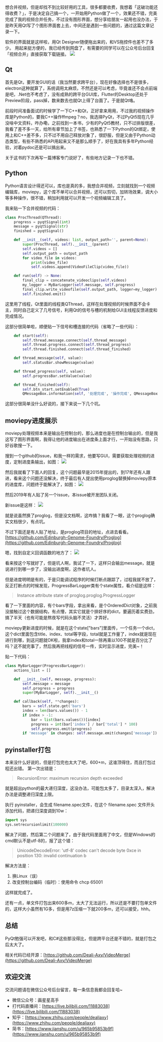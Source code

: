 想合并视频，但是却找不到比较好用的工具，很多都要收费，我想着「这破功能还得收费？」，于是决定自己搞一个，一开始用Python做了一个，效果还不错，完美完成了我的视频合并任务，不过没有图形界面，想分享给朋友一起用也没办法，于是昨天用Qt写了个图形界面套上去，中间还是遇到一些问题的，通过这篇文章记录一下。

软件的界面就是这样啦，用Qt Designer随便拖出来的，和VS拖控件也差不了多少。
用起来挺方便的，我已经传到网盘了，有需要的同学可以在公众号后台回复「视频合并」直接获取下载链接。
![](https://upload-images.jianshu.io/upload_images/8869373-9ce46c92f1bde75e.png?imageMogr2/auto-orient/strip%7CimageView2/2/w/1240)

## Qt
首先是Qt，要开发GUI的话（我当然要求跨平台），现在好像选择也不是很多，electron这种就算了，系统调用太麻烦，不然还是可以考虑，毕竟谁还不会点前端是吧，.Net也不考虑了，没有成熟的跨平台GUI库，Flutter的Desktop还处于Preview阶段，pass掉，数来数去也就Qt上得了台面了。于是就Qt咯。

前段时间准备面试的时候学了一下C++和Qt，正好拿来用用，不过我的视频操作库是Python的，要我C++操作ffmpeg？no，我选择PyQt，不过PyQt5现在几乎没啥中文资料，咋办嘞，之前找到一本书，少有的PyQt5教材，只不过排版很差，我看了差不多一天，给所有章节加上了书签，也熟悉了一下Python的Qt绑定，使用上和C++差不多，只不过不用自己释放对象了，很舒服，但是又由于Python动态类型，有些不熟悉的API用起来又不是那么顺手了，好在我具有多年Python经验，对着pydoc还是可以搞出来。

关于这书的下次再写一篇博客专门说好了，有些地方记录一下也不错。


## Python
Python语言设计得还可以，库也是真的多，我想合并视频，立刻就找到一个视频编辑库，moviepy，这个库不单可以合并视频，还可以剪切，加转场效果，调大小等多种操作，很不错，稍加利用就可以开发一个视频编辑工具了。

我来贴一下合并视频的代码：
```python
class ProcThread(QThread):
    progress = pyqtSignal(int)
    message = pyqtSignal(str)
    finished = pyqtSignal()

    def __init__(self, videos: list, output_path='', parent=None):
        super(ProcThread, self).__init__(parent)
        self.videos = []
        self.output_path = output_path
        for video_file in videos:
            print(video_file)
            self.videos.append(VideoFileClip(video_file))

    def run(self) -> None:
        final_clip = concatenate_videoclips(self.videos)
        my_logger = MyBarLogger(self.message, self.progress)
        final_clip.write_videofile(self.output_path, logger=my_logger)
        self.finished.emit()
```

这里用了线程，Qt里面的线程类QThread，这样在处理视频的时候界面不会卡主，同时自己定义了几号信号，利用Qt的信号与槽的机制给GUI主线程反馈进度和完成情况。

这部分很简单啦，顺便贴一下信号和槽连接的代码（省略了一些代码）：

```python
    def start(self):
        self.thread.message.connect(self.thread_message)
        self.thread.progress.connect(self.thread_progress)
        self.thread.finished.connect(self.thread_finished)

    def thread_message(self, value):
        self.statusBar.showMessage(value)

    def thread_progress(self, value):
        self.progressBar.setValue(value)

    def thread_finished(self):
        self.btn_start.setEnabled(True)
        QMessageBox.information(self, '处理完成', '操作完成', QMessageBox.Yes)
```

这部分很简单没什么好说的，接下来说一下几个坑。

## moviepy进度展示
moviepy处理视频本来是输出在控制台的，那么进度也是在控制台输出的，但是我这写了图形界面啊，我得让他的进度输出在进度条上面才行，一开始没有思路，只好谷歌搜一下。

搜到一个github的issue，和我一样的需求，他要写GUI，需要获取处理视频的进度，定制进度条输出，如图：
![](https://upload-images.jianshu.io/upload_images/8869373-047a0bb28ed95736.png?imageMogr2/auto-orient/strip%7CimageView2/2/w/1240)

然后我就看了下面人的回复，这个问题最早是2015年提出的，到17年还有人跟进，看来这个问题还没解决，终于最后有人提出使用proglog替换掉moviepy原本的进度库，问题终于能解决了，如图：
![](https://upload-images.jianshu.io/upload_images/8869373-4725722c99866d2c.png?imageMogr2/auto-orient/strip%7CimageView2/2/w/1240)

然后2019年有人贴了另一个issue，本issue被开发团队关闭。

新issue是这样：
![](https://upload-images.jianshu.io/upload_images/8869373-ecf41e1ef8231832.png?imageMogr2/auto-orient/strip%7CimageView2/2/w/1240)

就是说虽然换了proglog，但是没文档啊，这咋搞？我看了一眼，这个proglog确实文档很少，有点坑。

不过下面还是有人贴了地址，是proglog项目的地址，点进去看看。
[https://github.com/Edinburgh-Genome-Foundry/Proglog](https://github.com/Edinburgh-Genome-Foundry/Proglog)

嗯，找到自定义回调函数的地方了：
![](https://upload-images.jianshu.io/upload_images/8869373-884047d6791563b8.png?imageMogr2/auto-orient/strip%7CimageView2/2/w/1240)

看来按这个写就好了，但是坑人啊，我试了一下，这样只会输出message，就是说进行到哪一步了，没输出进度啊，这作者坑人。

但是进度明明是有的，于是只能调试程序的时候打断点跟踪了，过程我就不放了，反正打断点的时候发现，ProgressBarLogger类有个state属性，看介绍是这样：
>Instance attribute state of proglog.proglog.ProgressLogger

看了一下里面的内容，有个bars字段，拿出来看，是个OrderedDict对象，之前我没接触过这个数据结构，有点懵，其实它就是个排好序的dict，要遍历着实费劲，搞了半天（也有可能是熬夜写代码头脑不灵活）才弄好。

moviepy更新进度的时候，就是在这个state["bars"]里面传，一个任务一个dict，这个dict里面包含title、index、total等字段，total就是工作量了，index就是现在进行到哪，到这问题就OK啦，我拿index和total一除再乘以100不就是百分比了吗？这不就完事了，然后我再把线程的信号一传，实时显示进度，完美~！

贴一下代码：
```python
class MyBarLogger(ProgressBarLogger):
    actions_list = []

    def __init__(self, message, progress):
        self.message = message
        self.progress = progress
        super(MyBarLogger, self).__init__()

    def callback(self, **changes):
        bars = self.state.get('bars')
        index = len(bars.values()) - 1
        if index > -1:
            bar = list(bars.values())[index]
            progress = int(bar['index'] / bar['total'] * 100)
            self.progress.emit(progress)
        if 'message' in changes: self.message.emit(changes['message'])
```

## pyinstaller打包
本来没什么好说的，但是打包完也太大了吧，600+m，这谁顶得住，而且打包过程还出错。
第一次出错是：
>RecursionError: maximum recursion depth exceeded

就是超出python的最大递归深度，这没办法，可能包太多了，目录太深入，解决办法是调整递归深度上限。

执行 pyinstaller，会生成 filename.spec文件，在这个 filename.spec 文件开头添加代码，把递归深度调到10w：
```python
import sys
sys.setrecursionlimit(100000)
```

解决了问题，然后第二个问题来了，由于我代码里面用了中文，但是Windows的cmd默认不是utf-8的，报了这个错：
>UnicodeDecodeError: 'utf-8' codec can't decode byte 0xce in position 130: invalid continuation b

解决方法是：
1. 换Linux（误）
2. 改变控制台编码（临时）：使用命令 chcp 65001

这样就完成了。

还有一点，单文件打包出来600多m，太大了无法运行，所以还是不要打包单文件的，这样大小虽然有1G多，但是用7z压缩一下就200多m，还可以接受，hhh。


## 总结
PyQt勉强可以开发吧，和C#这些那没得比，但是跨平台还是不错的，就是打包之后太大了。

相关代码已经开源：[https://github.com/Deali-Axy/VideoMerge](https://github.com/Deali-Axy/VideoMerge)


## 欢迎交流
交流问题请在微信公众号后台留言，每一条信息我都会回复哈~
- 微信公众号：画星星高手
- 打代码直播间：[https://live.bilibili.com/11883038](https://live.bilibili.com/11883038)
- 知乎：[https://www.zhihu.com/people/dealiaxy](https://www.zhihu.com/people/dealiaxy)
- 简书：[https://www.jianshu.com/u/965b95853b9f](https://www.jianshu.com/u/965b95853b9f)